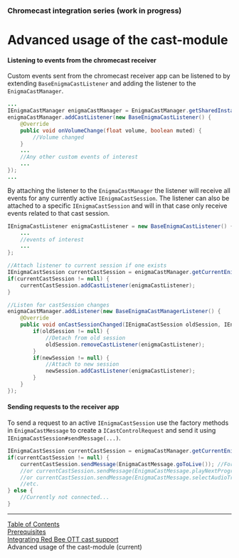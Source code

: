 ### Chromecast integration series (work in progress)
# Advanced usage of the cast-module
#### Listening to events from the chromecast receiver

Custom events sent from the chromecast receiver app can be listened to by extending `BaseEnigmaCastListener` and adding the listener to the `EnigmaCastManager`.
```java
...
IEnigmaCastManager enigmaCastManager = EnigmaCastManager.getSharedInstance(getApplicationContext());
enigmaCastManager.addCastListener(new BaseEnigmaCastListener() {
    @Override
    public void onVolumeChange(float volume, boolean muted) {
        //Volume changed
    }
    ...
    //Any other custom events of interest
    ...
});
...
```

By attaching the listener to the `EnigmaCastManager` the listener will receive all events for any currently active `IEnigmaCastSession`.
The listener can also be attached to a specific `IEnigmaCastSession` and will in that case only receive events related to that cast session.

```java
IEnigmaCastListener enigmaCastListener = new BaseEnigmaCastListener() {
    ...
    //events of interest
    ...
};

//Attach listener to current session if one exists
IEnigmaCastSession currentCastSession = enigmaCastManager.getCurrentEnigmaCastSession();
if(currentCastSession != null) {
    currentCastSession.addCastListener(enigmaCastListener);
}

//Listen for castSession changes
enigmaCastManager.addListener(new BaseEnigmaCastManagerListener() {
    @Override
    public void onCastSessionChanged(IEnigmaCastSession oldSession, IEnigmaCastSession newSession) {
        if(oldSession != null) {
            //Detach from old session
            oldSession.removeCastListener(enigmaCastListener);
        }
        if(newSession != null) {
            //Attach to new session
            newSession.addCastListener(enigmaCastListener);
        }
    }
});
```


#### Sending requests to the receiver app

To send a request to an active `IEnigmaCastSession` use the factory methods in `EnigmaCastMessage` to create a `ICastControlRequest` and send it using `IEnigmaCastSession#sendMessage(...)`.

```java
IEnigmaCastSession currentCastSession = enigmaCastManager.getCurrentEnigmaCastSession();
if(currentCastSession != null) {
    currentCastSession.sendMessage(EnigmaCastMessage.goToLive()); //For example
    //or currentCastSession.sendMessage(EnigmaCastMessage.playNextProgram());
    //or currentCastSession.sendMessage(EnigmaCastMessage.selectAudioTrack("de", null));
    //etc.
} else {
    //Currently not connected...
}
```


___
[Table of Contents](../index.md)<br/>
[Prerequisites](prerequisites.md)<br/>
[Integrating Red Bee OTT cast support](chromecast.md)<br/>
Advanced usage of the cast-module (current)<br/>
